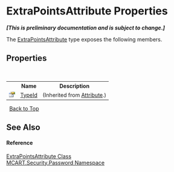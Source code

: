 # ExtraPointsAttribute Properties
 _**\[This is preliminary documentation and is subject to change.\]**_

The <a href="c474842c-14a3-847b-43d4-77ad2e867dfd">ExtraPointsAttribute</a> type exposes the following members.


## Properties
&nbsp;<table><tr><th></th><th>Name</th><th>Description</th></tr><tr><td>![Public property](media/pubproperty.gif "Public property")</td><td><a href="http://msdn2.microsoft.com/es-es/library/sa1bf03e" target="_blank">TypeId</a></td><td> (Inherited from <a href="http://msdn2.microsoft.com/es-es/library/e8kc3626" target="_blank">Attribute</a>.)</td></tr></table>&nbsp;
<a href="#extrapointsattribute-properties">Back to Top</a>

## See Also


#### Reference
<a href="c474842c-14a3-847b-43d4-77ad2e867dfd">ExtraPointsAttribute Class</a><br /><a href="dbbe708a-6e0a-d3f8-20a0-94d530d6d526">MCART.Security.Password Namespace</a><br />